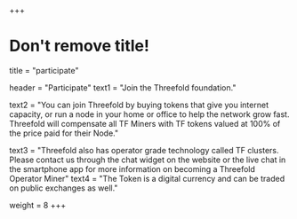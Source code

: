 +++
# Don't remove title!

title = "participate"

header = "Participate"
text1 = "Join the Threefold foundation."

text2 = "You can join Threefold by buying tokens that give you internet capacity, or run a node in your home or office to help the network grow fast. Threefold will compensate all TF Miners with TF tokens valued at 100% of the price paid for their Node."

text3 = "Threefold also has operator grade technology called TF clusters. Please contact us through the chat widget on the website or the live chat in the smartphone app for more information on becoming a Threefold Operator Miner"
text4 = "The Token is a digital currency and can be traded on public exchanges as well."

weight = 8
+++

